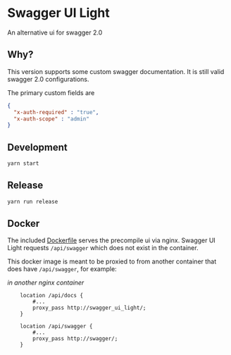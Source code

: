 # Swagger UI Light

An alternative ui for swagger 2.0

## Why?

This version supports some custom swagger documentation.
It is still valid swagger 2.0 configurations.

The primary custom fields are
```json
{
  "x-auth-required" : "true",
  "x-auth-scope" : "admin"
}
```
## Development
```sh
yarn start
```

## Release
```sh
yarn run release
```

## Docker

The included [Dockerfile](./Dockerfile) serves the precompile ui via nginx.
Swagger UI Light requests `/api/swagger` which does not exist in the container.

This docker image is meant to be proxied to from another container that does have `/api/swagger`, for example:

_in another nginx container_
```
    location /api/docs {
        #...
        proxy_pass http://swagger_ui_light/;
    }

    location /api/swagger {
        #...
        proxy_pass http://swagger/;
    }
```
